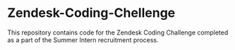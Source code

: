 # Zendesk-Coding-Chellenge
This repository contains code for the Zendesk Coding Challenge completed as a part of the Summer Intern recruitment process.
